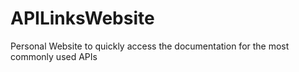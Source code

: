 # APILinksWebsite
Personal Website to quickly access the documentation for the most commonly used APIs
